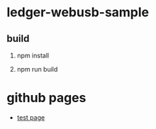 # ledger-webusb-sample

## build

  1. npm install

  2. npm run build

# github pages

  - [test page](https://cryptogarageinc.github.io/ledger-webusb-sample/dist/)

